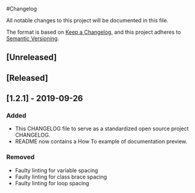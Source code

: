 #Changelog

All notable changes to this project will be documented in this file.

The format is based on [Keep a Changelog](https://keepachangelog.com/en/1.0.0/),
and this project adheres to [Semantic Versioning](https://semver.org/spec/v2.0.0.html).

## [Unreleased]


## [Released]

## [1.2.1] - 2019-09-26

### Added
- This CHANGELOG file to serve as a standardized open source project CHANGELOG.
- README now contains a How To example of documentation preview.

### Removed
- Faulty linting for variable spacing
- Faulty linting for class brace spacing
- Faulty linting for loop spacing
